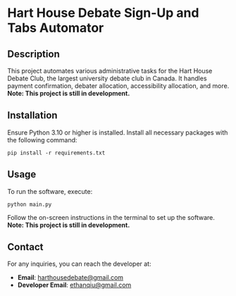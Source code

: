 # Hart House Debate Sign-Up and Tabs Automator

## Description
This project automates various administrative tasks for the Hart House Debate Club, the largest university debate club in Canada. It handles payment confirmation, debater allocation, accessibility allocation, and more. **Note: This project is still in development.**

## Installation
Ensure Python 3.10 or higher is installed. Install all necessary packages with the following command:

```
pip install -r requirements.txt
```

## Usage
To run the software, execute:

```
python main.py
```

Follow the on-screen instructions in the terminal to set up the software. **Note: This project is still in development.**

## Contact
For any inquiries, you can reach the developer at:
- **Email**: [harthousedebate@gmail.com](mailto:harthousedebate@gmail.com)
- **Developer Email**: [ethanqiu@gmail.com](mailto:ethanqiu@gmail.com)

